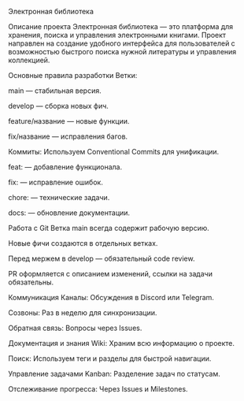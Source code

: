 Электронная библиотека

Описание проекта
Электронная библиотека — это платформа для хранения, поиска и управления электронными книгами. Проект направлен на создание удобного интерфейса для пользователей с возможностью быстрого поиска нужной литературы и управления коллекцией.

Основные правила разработки
Ветки:

main — стабильная версия.

develop — сборка новых фич.

feature/название — новые функции.

fix/название — исправления багов.

Коммиты:
Используем Conventional Commits для унификации.

feat: — добавление функционала.

fix: — исправление ошибок.

chore: — технические задачи.

docs: — обновление документации.

Работа с Git
Ветка main всегда содержит рабочую версию.

Новые фичи создаются в отдельных ветках.

Перед мержем в develop — обязательный code review.

PR оформляется с описанием изменений, ссылки на задачи обязательны.

Коммуникация
Каналы: Обсуждения в Discord или Telegram.

Созвоны: Раз в неделю для синхронизации.

Обратная связь: Вопросы через Issues.

Документация и знания
Wiki: Храним всю информацию о проекте.

Поиск: Используем теги и разделы для быстрой навигации.

Управление задачами
Kanban: Разделение задач по статусам.

Отслеживание прогресса: Через Issues и Milestones.


